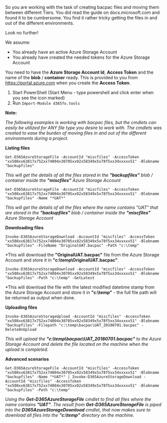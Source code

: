 So you are working with the task of creating bacpac files and moving them between different Tiers. You did read the guide on docs.microsoft.com and found it to be cumbersome. You find it rather tricky getting the files in and out of the different environments.

Look no further!

We assume:
* You already have an active Azure Storage Account
* You already have created the needed tokens for the Azure Storage Account

You need to have the **Azure Storage Account Id**, **Access Token** and the name of the **blob** / **container** ready. This is provided to you from https://portal.azure.com when you create the **Access Token**.

1. Start PowerShell (Start Menu - type powershell and click enter when you see the icon marked)
2. Run `Import-Module d365fo.tools`

**Note:**

*The following examples is working with bacpac files, but the cmdlets can easily be utilized for ANY file type you desire to work with. The cmdlets was created to ease the burden of moving files in and out of the different environments during a project.*

**Listing files**
```
Get-D365AzureStorageFile -AccountId "miscfiles" -AccessToken "xx508xx63817x752xx74004x30705xx92x58349x5x78f5xx34xxxxx51" -Blobname "backupfiles"
```
*This will get the details of all the files stored in the **"backupfiles"** blob / container inside the **"miscfiles"** Azure Storage Account*

```
Get-D365AzureStorageFile -AccountId "miscfiles" -AccessToken "xx508xx63817x752xx74004x30705xx92x58349x5x78f5xx34xxxxx51" -Blobname "backupfiles" -Name "*UAT*"
```
*This will get the details of all the files where the name contains "UAT" that are stored in the **"backupfiles"** blob / container inside the **"miscfiles"** Azure Storage Account*

**Downloading files**
```
Invoke-D365AzureStorageDownload -AccountId "miscfiles" -AccessToken "xx508xx63817x752xx74004x30705xx92x58349x5x78f5xx34xxxxx51" -Blobname "backupfiles" -FileName "OriginalUAT.bacpac" -Path "c:\temp" 
```
*This will download the **"OriginalUAT.bacpac"** file from the Azure Storage Account and store it in **"c:\temp\OriginalUAT.bacpac"**.

```
Invoke-D365AzureStorageDownload -AccountId "miscfiles" -AccessToken "xx508xx63817x752xx74004x30705xx92x58349x5x78f5xx34xxxxx51" -Blobname "backupfiles" -Path "c:\temp" -GetLatest
```
*This will download the file with the latest modified datetime stamp from the Azure Storage Account and store it in **"c:\temp"** - the full file path will be returned as output when done.

**Uploading files**

```
Invoke-D365AzureStorageUpload -AccountId "miscfiles" -AccessToken "xx508xx63817x752xx74004x30705xx92x58349x5x78f5xx34xxxxx51" -Blobname "backupfiles" -Filepath "c:\temp\bacpac\UAT_20180701.bacpac" -DeleteOnUpload
```
*This will upload the **"c:\temp\bacpac\UAT_20180701.bacpac"** to the Azure Storage Account and delete the file located on the machine when the upload is completed.*

**Advanced scenarios**

```
Get-D365AzureStorageFile -AccountId "miscfiles" -AccessToken "xx508xx63817x752xx74004x30705xx92x58349x5x78f5xx34xxxxx51" -Blobname "backupfiles" -Name "*UAT*" | Invoke-D365AzureStorageDownload -AccountId "miscfiles" -AccessToken "xx508xx63817x752xx74004x30705xx92x58349x5x78f5xx34xxxxx51" -Blobname "backupfiles" -Path "c:\temp"
```
*Using the **Get-D365AzureStorageFile** cmdlet to find all files where the name contains **"*UAT*"**. The result from **Get-D365AzureStorageFile** is piped into the **D365AzureStorageDownload** cmdlet, that now makes sure to download all files into the **"c:\temp"** directory on the machine.*